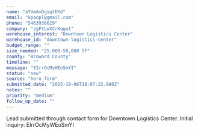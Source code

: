 ```yaml
---
name: "aYUmAvDgsqtEKd"
email: "kpaopl@gmail.com"
phone: "5463936629"
company: "zgFtLwXCrKqgwt"
warehouse_interest: "Downtown Logistics Center"
warehouse_id: "downtown-logistics-center"
budget_range: ""
size_needed: "25,000-50,000 SF"
county: "Broward County"
timeline: ""
message: "EIrrOcMyWEoSmYI"
status: "new"
source: "hero_form"
submitted_date: "2025-10-06T18:07:22.980Z"
notes: ""
priority: "medium"
follow_up_date: ""
---
```


Lead submitted through contact form for Downtown Logistics Center.
Initial inquiry: EIrrOcMyWEoSmYI

